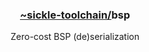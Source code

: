 <div align="center">
  <h3><a href="https://github.com/sickle-toolchain">
    ~sickle-toolchain/</a>bsp
  </h3>

Zero-cost BSP (de)serialization
</div>

##
